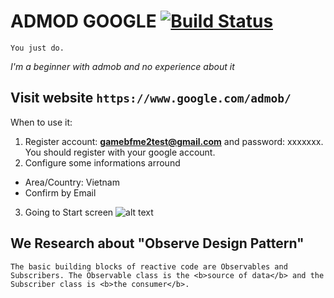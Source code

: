 # ADMOD GOOGLE [![Build Status](https://travis-ci.org/nomensa/jquery.hide-show.svg)](https://travis-ci.org/nomensa/jquery.hide-show.svg?branch=master)

   ```You just do.```

<p><i>I'm a beginner with admob and no experience about it</i></p>
  
## Visit website `https://www.google.com/admob/`

When to use it:
1. Register account: <b>gamebfme2test@gmail.com</b> and password: xxxxxxx. You should register with your google account.
2. Configure some informations arround
- Area/Country: Vietnam
- Confirm by Email
3. Going to Start screen
![alt text](https://github.com/danisluis6/AdMob-Android/blob/admob_lv_1/mmo/1.png)

## We Research about "Observe Design Pattern"
``The basic building blocks of reactive code are Observables and Subscribers. The Observable class is the <b>source of data</b> and the Subscriber class is <b>the consumer</b>.``



